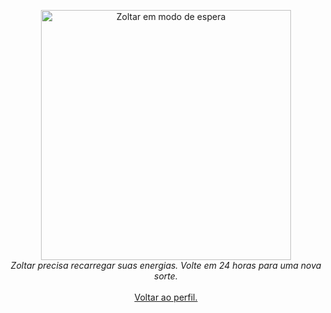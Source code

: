 <p align="center">
  <img src="https://i.ibb.co/RG8sdVw2/Zoltar-5.png" alt="Zoltar em modo de espera" width="400"/>
  <br/>
  <i>Zoltar precisa recarregar suas energias. Volte em 24 horas para uma nova sorte.</i>
  <br/><br/>
  <a href="https://github.com/SEU_USUARIO">Voltar ao perfil.</a>
</p>